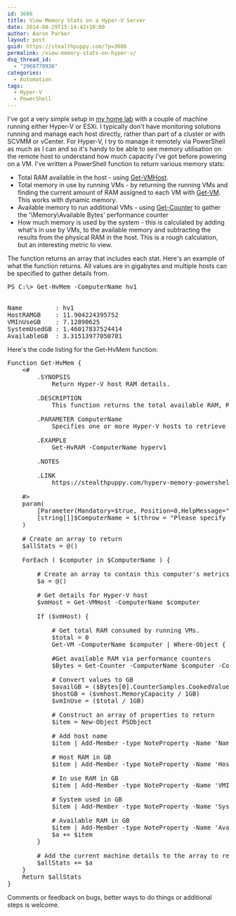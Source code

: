 ```yaml
---
id: 3686
title: View Memory Stats on a Hyper-V Server
date: 2014-08-29T15:14:42+10:00
author: Aaron Parker
layout: post
guid: https://stealthpuppy.com/?p=3686
permalink: /view-memory-stats-on-hyper-v/
dsq_thread_id:
  - "2968770936"
categories:
  - Automation
tags:
  - Hyper-V
  - PowerShell
---
```

I've got a very simple setup in [my home lab]({{site.baseurl}}/lab-server-to-run-esxi-hyper-v/) with a couple of machine running either Hyper-V or ESXi. I typically don't have monitoring solutions running and manage each host directly, rather than part of a cluster or with SCVMM or vCenter. For Hyper-V, I try to manage it remotely via PowerShell as much as I can and so it's handy to be able to see memory utilisation on the remote host to understand how much capacity I've got before powering on a VM. I've written a PowerShell function to return various memory stats:

  * Total RAM available in the host - using [Get-VMHost](http://go.microsoft.com/fwlink/?LinkID=306853).
  * Total memory in use by running VMs - by returning the running VMs and finding the current amount of RAM assigned to each VM with [Get-VM](http://go.microsoft.com/fwlink/?LinkID=306845). This works with dynamic memory.
  * Available memory to run additional VMs - using [Get-Counter](http://go.microsoft.com/fwlink/p/?linkid=289625) to gather the '\Memory\Available Bytes' performance counter
  * How much memory is used by the system - this is calculated by adding what's in use by VMs, to the available memory and subtracting the results from the physical RAM in the host. This is a rough calculation, but an interesting metric to view.

The function returns an array that includes each stat. Here's an example of what the function returns. All values are in gigabytes and multiple hosts can be specified to gather details from.

<pre class="striped:false nums:false nums-toggle:false wrap-toggle:false plain:false plain-toggle:false show-plain-default:true lang:ps highlight:0 decode:true ">PS C:\&gt; Get-HvMem -ComputerName hv1


Name         : hv1
HostRAMGB    : 11.904224395752
VMInUseGB    : 7.12890625
SystemUsedGB : 1.46017837524414
AvailableGB  : 3.31513977050781</pre>

Here's the code listing for the Get-HvMem function:

<pre class="lang:ps decode:true " title="Get-HvMem - get memory stats from Hyper-V">Function Get-HvMem {
    &lt;#
        .SYNOPSIS
            Return Hyper-V host RAM details.
 
        .DESCRIPTION
            This function returns the total available RAM, RAM in use by VMs and the available RAM on a Hyper-V host.
 
        .PARAMETER ComputerName
            Specifies one or more Hyper-V hosts to retrieve stats from.
 
        .EXAMPLE
            Get-HvRAM -ComputerName hyperv1

        .NOTES
 
        .LINK
            https://stealthpuppy.com/hyperv-memory-powershell
 
    #&gt;
    param(
        [Parameter(Mandatory=$true, Position=0,HelpMessage="Hyper-V host.")]
        [string[]]$ComputerName = $(throw = "Please specify a remote Hyper-V host to gather memory details from.")
    )

    # Create an array to return
    $allStats = @()

    ForEach ( $computer in $ComputerName ) {

        # Create an array to contain this computer's metrics
        $a = @()

        # Get details for Hyper-V host
        $vmHost = Get-VMHost -ComputerName $computer

        If ($vmHost) {

            # Get total RAM consumed by running VMs.
            $total = 0
            Get-VM -ComputerName $computer | Where-Object { $_.State -eq "Running" } | Select-Object Name, MemoryAssigned | ForEach-Object { $total = $total + $_.MemoryAssigned }

            #Get available RAM via performance counters
            $Bytes = Get-Counter -ComputerName $computer -Counter "\Memory\Available Bytes"

            # Convert values to GB
            $availGB = ($Bytes[0].CounterSamples.CookedValue / 1GB)
            $hostGB = ($vmhost.MemoryCapacity / 1GB)
            $vmInUse = ($total / 1GB)

            # Construct an array of properties to return
            $item = New-Object PSObject

            # Add host name
            $item | Add-Member -type NoteProperty -Name 'Name' -Value $vmHost.Name

            # Host RAM in GB
            $item | Add-Member -type NoteProperty -Name 'HostRAMGB' -Value $hostGB

            # In use RAM in GB
            $item | Add-Member -type NoteProperty -Name 'VMInUseGB' -Value $vmInUse

            # System used in GB
            $item | Add-Member -type NoteProperty -Name 'SystemUsedGB' -Value ($hostGB - ($vmInUse + $availGB))

            # Available RAM in GB
            $item | Add-Member -type NoteProperty -Name 'AvailableGB' -Value $availGB
            $a += $item    
        }

        # Add the current machine details to the array to return
        $allStats += $a
    }
    Return $allStats
}</pre>

Comments or feedback on bugs, better ways to do things or additional steps is welcome.